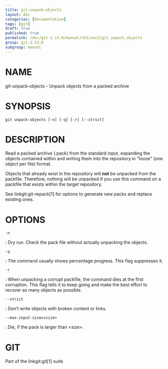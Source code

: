 ```yaml
---
title: git-unpack-objects
layout: doc
categories: [documentation]
tags: [git]
draft: true
published: true
permalink: /doc/git-2.13.0/manual/ch1/sec2/git_unpack_objects
group: git-2.13.0
subgroup: manual
---
```


NAME
====

git-unpack-objects - Unpack objects from a packed archive

SYNOPSIS
========

    git unpack-objects [-n] [-q] [-r] [--strict]

DESCRIPTION
===========

Read a packed archive (.pack) from the standard input, expanding the objects contained within and writing them into the repository in "loose" (one object per file) format.

Objects that already exist in the repository will **not** be unpacked from the packfile. Therefore, nothing will be unpacked if you use this command on a packfile that exists within the target repository.

See linkgit:git-repack\[1\] for options to generate new packs and replace existing ones.

OPTIONS
=======

`-n`

:   Dry run. Check the pack file without actually unpacking the objects.

`-q`

:   The command usually shows percentage progress. This flag suppresses it.

`-r`

:   When unpacking a corrupt packfile, the command dies at the first corruption. This flag tells it to keep going and make the best effort to recover as many objects as possible.

`--strict`

:   Don’t write objects with broken content or links.

`--max-input-size=<size>`

:   Die, if the pack is larger than &lt;size&gt;.

GIT
===

Part of the linkgit:git\[1\] suite

